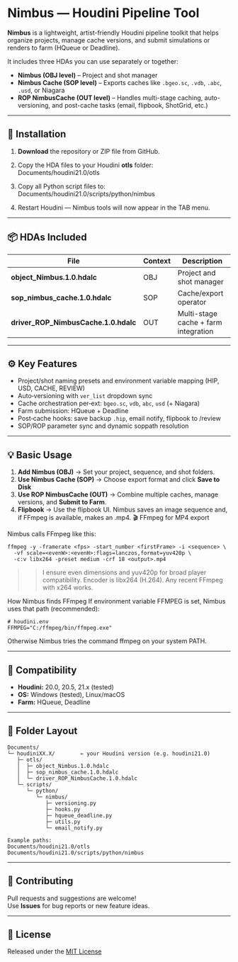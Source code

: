 # Nimbus — Houdini Pipeline Tool

**Nimbus** is a lightweight, artist-friendly Houdini pipeline toolkit that helps organize projects, manage cache versions, and submit simulations or renders to farm (HQueue or Deadline).

It includes three HDAs you can use separately or together:

- **Nimbus (OBJ level)** – Project and shot manager  
- **Nimbus Cache (SOP level)** – Exports caches like `.bgeo.sc`, `.vdb`, `.abc`, `.usd`, or Niagara
- **ROP NimbusCache (OUT level)** – Handles multi-stage caching, auto-versioning, and post-cache tasks (email, flipbook, ShotGrid, etc.)

---

## 🧭 Installation

1. **Download** the repository or ZIP file from GitHub.  
2. Copy the HDA files to your Houdini **otls** folder:   Documents/houdini21.0/otls
3. Copy all Python script files to:   Documents/houdini21.0/scripts/python/nimbus

4. Restart Houdini — Nimbus tools will now appear in the TAB menu.

---

## 📦 HDAs Included

| File | Context | Description |
|------|----------|-------------|
| **object_Nimbus.1.0.hdalc** | OBJ | Project and shot manager |
| **sop_nimbus_cache.1.0.hdalc** | SOP | Cache/export operator |
| **driver_ROP_NimbusCache.1.0.hdalc** | OUT | Multi-stage cache + farm integration |

---

## ⚙️ Key Features

- Project/shot naming presets and environment variable mapping (HIP, USD, CACHE, REVIEW)
- Auto‑versioning with `ver_list` dropdown sync
- Cache orchestration per‑ext: `bgeo.sc`, `vdb`, `abc`, `usd` (+ Niagara)
- Farm submission: HQueue + Deadline
- Post‑cache hooks: save backup `.hip`, email notify, flipbook to /review
- SOP/ROP parameter sync and dynamic soppath resolution


---

## 💡 Basic Usage

1. **Add Nimbus (OBJ)** → Set your project, sequence, and shot folders.  
2. **Use Nimbus Cache (SOP)** → Choose export format and click **Save to Disk**   
3. **Use ROP NimbusCache (OUT)** → Combine multiple caches, manage versions, and **Submit to Farm**.
4. **Flipbook** → Use the flipbook UI. Nimbus saves an image sequence and, if FFmpeg is available, makes an .mp4.
🎬 FFmpeg for MP4 export

Nimbus calls FFmpeg like this:
```
ffmpeg -y -framerate <fps> -start_number <firstFrame> -i <sequence> \
  -vf scale=<evenW>:<evenH>:flags=lanczos,format=yuv420p \
  -c:v libx264 -preset medium -crf 18 <output>.mp4
```
>>I ensure even dimensions and yuv420p for broad player compatibility.
>>Encoder is libx264 (H.264). Any recent FFmpeg with x264 works.

How Nimbus finds FFmpeg
  If environment variable FFMPEG is set, Nimbus uses that path (recommended):
```
# houdini.env
FFMPEG="C:/ffmpeg/bin/ffmpeg.exe"
```
Otherwise Nimbus tries the command ffmpeg on your system PATH.

---

## 🧩 Compatibility

- **Houdini:** 20.0, 20.5, 21.x (tested)  
- **OS:** Windows (tested), Linux/macOS
- **Farm:** HQueue, Deadline  
 

---

## 📁 Folder Layout

```
Documents/
└─ houdiniXX.X/        ← your Houdini version (e.g. houdini21.0)
   ├─ otls/
   │  ├─ object_Nimbus.1.0.hdalc
   │  ├─ sop_nimbus_cache.1.0.hdalc
   │  └─ driver_ROP_NimbusCache.1.0.hdalc
   └─ scripts/
      └─ python/
         └─ nimbus/
            ├─ versioning.py
            ├─ hooks.py
            ├─ hqueue_deadline.py
            ├─ utils.py
            └─ email_notify.py

Example paths:
Documents/houdini21.0/otls
Documents/houdini21.0/scripts/python/nimbus
```






---

## 🤝 Contributing

Pull requests and suggestions are welcome!  
Use **Issues** for bug reports or new feature ideas.

---

## 📜 License

Released under the [MIT License](LICENSE)




